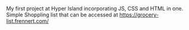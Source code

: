 My first project at Hyper Island incorporating JS, CSS and HTML in one. 
Simple Shoppling list that can be accessed at https://grocery-list.frennert.com/

